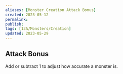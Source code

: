 ```yaml
---
aliases: [Monster Creation Attack Bomus]
created: 2023-05-12
permalink: 
publish: 
tags: [13A/Monsters/Creation]
updated: 2023-05-29
---
```


## Attack Bonus

Add or subtract 1 to adjust how accurate a monster is.